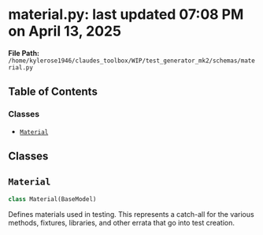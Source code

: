# material.py: last updated 07:08 PM on April 13, 2025

**File Path:** `/home/kylerose1946/claudes_toolbox/WIP/test_generator_mk2/schemas/material.py`

## Table of Contents

### Classes

- [`Material`](#material)

## Classes

## `Material`

```python
class Material(BaseModel)
```

Defines materials used in testing.
This represents a catch-all for the various methods, fixtures, libraries, and other errata that go into test creation.

